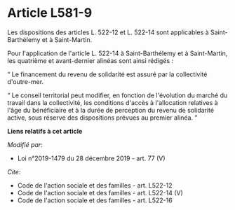 # Article L581-9

Les dispositions des articles L. 522-12 et L. 522-14  sont applicables à Saint-Barthélemy et à Saint-Martin.

Pour l'application de l'article L. 522-14 à Saint-Barthélemy et à Saint-Martin, les quatrième et avant-dernier alinéas sont
ainsi rédigés :

“ Le financement du revenu de solidarité est assuré par la collectivité d'outre-mer.

“ Le conseil territorial peut modifier, en fonction de l'évolution du marché du travail dans la collectivité, les conditions
d'accès à l'allocation relatives à l'âge du bénéficiaire et à la durée de perception du revenu de solidarité active, sous
réserve des dispositions prévues au premier alinéa. ”

**Liens relatifs à cet article**

_Modifié par_:

  - Loi n°2019-1479 du 28 décembre 2019 - art. 77 (V)

_Cite_:

  - Code de l'action sociale et des familles - art. L522-12
  - Code de l'action sociale et des familles - art. L522-14 (V)
  - Code de l'action sociale et des familles - art. L522-16
